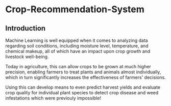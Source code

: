 # Crop-Recommendation-System

## Introduction

Machine Learning is well equipped when it comes to analyzing data regarding soil conditions, including moisture level, temperature, 
and chemical makeup, all of which have an impact upon crop growth and livestock well-being.

Today in agriculture, this can allow crops to be grown at much higher precision, enabling farmers to treat plants and animals almost 
individually, which in turn significantly increases the effectiveness of farmers' decisions.

Using this can develop means to even predict harvest yields and evaluate crop quality for individual plant species to detect crop disease 
and weed infestations which were previouly impossible!
